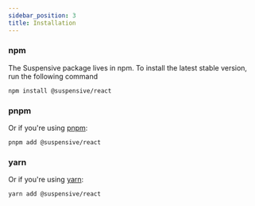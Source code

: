 ```yaml
---
sidebar_position: 3
title: Installation
---
```


### npm

The Suspensive package lives in npm. To install the latest stable version, run the following command

```shell
npm install @suspensive/react
```

### pnpm

Or if you're using <a href="https://pnpm.io/" target="_blank">pnpm</a>:

```shell
pnpm add @suspensive/react
```

### yarn

Or if you're using <a href="https://classic.yarnpkg.com/en/docs/install/" target="_blank">yarn</a>:

```shell
yarn add @suspensive/react
```
